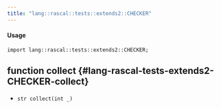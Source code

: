 ```yaml
---
title: "lang::rascal::tests::extends2::CHECKER"
---
```


#### Usage

`import lang::rascal::tests::extends2::CHECKER;`


## function collect {#lang-rascal-tests-extends2-CHECKER-collect}

* ``str collect(int _)``

